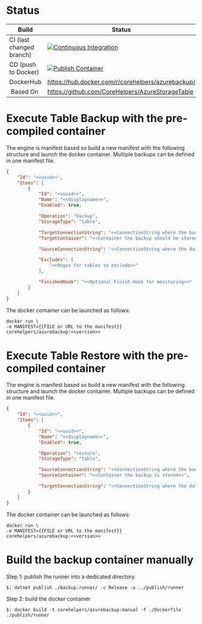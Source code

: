 # Status

| Build | Status | 
|---|---|
| CI (last changed branch) |[![Continuous Integration](https://github.com/CoreHelpers/AzureStorageTableBackup/actions/workflows/ci.yml/badge.svg)](https://github.com/CoreHelpers/AzureStorageTableBackup/actions/workflows/ci.yml) |
| CD (push to Docker) | [![Publish Container](https://github.com/CoreHelpers/AzureStorageTableBackup/actions/workflows/publish.yml/badge.svg?branch=master&event=label)](https://github.com/CoreHelpers/AzureStorageTableBackup/actions/workflows/publish.yml) |
| DockerHub | https://hub.docker.com/r/corehelpers/azurebackup/ |
| Based On | https://github.com/CoreHelpers/AzureStorageTable |

# Execute Table Backup with the pre-compiled container
The engine is manifest based so build a new manifest with the following structure and launch the docker container. 
Multiple backups can be defined in one manifest file.

```json
{
    "Id": "<<uuid>>",
    "Items": [
        {
            "Id": "<<uuid>>",
            "Name": "<<displayname>>",
            "Enabled": true,

            "Operation": "backup",
            "StorageType": "table",

            "TargetConnectionString": "<<ConnectionString where the backup should be stored>>",
            "TargetContainer": "<<Container the backup should be stored>>",            

            "SourceConnectionString": "<<ConnectionString where the data should be read from>>",

            "Excludes": [
                "<<Regex for tables to exclude>>"
            ],

            "FinishedHook": "<<Optional Finish Hook for monitoring>>"
        }
    ]
}
```

The docker container can be launched as follows:
```
docker run \
-e MANIFEST={{FILE or URL to the manifest}}
corehelpers/azurebackup:<<version>>
```

# Execute Table Restore with the pre-compiled container
The engine is manifest based so build a new manifest with the following structure and launch the docker container.
Multiple backups can be defined in one manifest file.

```json
{
    "Id": "<<uuid>>",
    "Items": [
        {
            "Id": "<<uuid>>",
            "Name": "<<displayname>>",
            "Enabled": true,

            "Operation": "restore",
            "StorageType": "table",

            "SourceConnectionString": "<<ConnectionString where the backup is stored>>",
            "SourceContainer": "<<Container the backup is stored>>",            

            "TargetConnectionString": "<<ConnectionString where the data should be restored to>>",
        }
    ]
}
```

The docker container can be launched as follows:
```
docker run \
-e MANIFEST={{FILE or URL to the manifest}}
corehelpers/azurebackup:<<version>>
```

# Build the backup container manually

Step 1: publish the runner into a dedicated directory
```
$: dotnet publish ./backup.runner/ -c Release -o ../publish/runner
```

Step 2: build the docker container
```
$: docker build -t corehelpers/azurebackup:manual -f ./Dockerfile ./publish/runner
```
